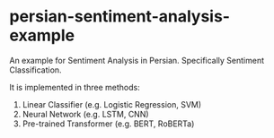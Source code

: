# persian-sentiment-analysis-example
An example for Sentiment Analysis in Persian. Specifically Sentiment Classification.

It is implemented in three methods:

1. Linear Classifier (e.g. Logistic Regression, SVM)
2. Neural Network (e.g. LSTM, CNN)
3. Pre-trained Transformer (e.g. BERT, RoBERTa)
